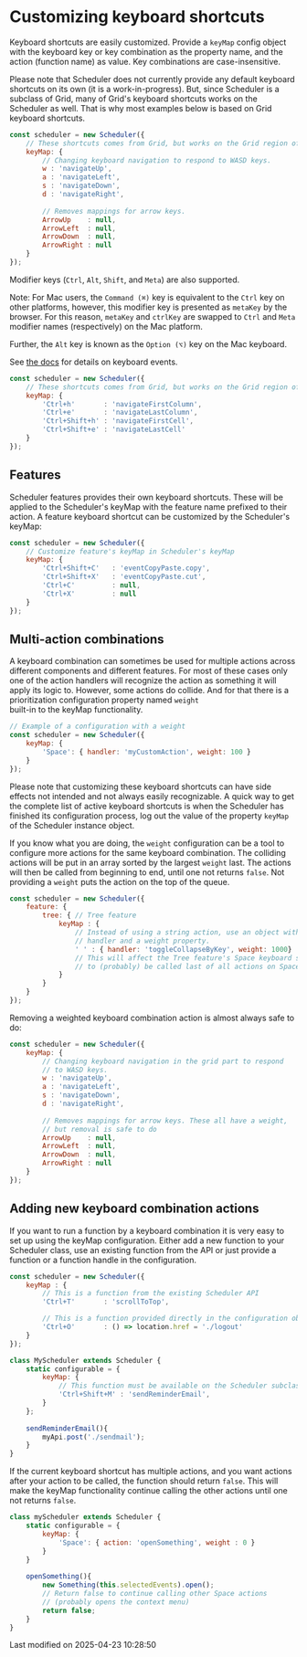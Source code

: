 # Customizing keyboard shortcuts

Keyboard shortcuts are easily customized. Provide a `keyMap` config object with the keyboard key or key combination as 
the property name, and the action (function name) as value. Key combinations are case-insensitive. 

Please note that Scheduler does not currently provide any default keyboard shortcuts on its own (it is a 
work-in-progress). But, since Scheduler is a subclass of Grid, many of Grid's keyboard shortcuts works on the Scheduler 
as well. That is why most examples below is based on Grid keyboard shortcuts.

```javascript
const scheduler = new Scheduler({
    // These shortcuts comes from Grid, but works on the Grid region of the Scheduler.
    keyMap: {
        // Changing keyboard navigation to respond to WASD keys.
        w : 'navigateUp',
        a : 'navigateLeft',
        s : 'navigateDown',
        d : 'navigateRight',
        
        // Removes mappings for arrow keys.
        ArrowUp    : null,
        ArrowLeft  : null,
        ArrowDown  : null,
        ArrowRight : null
    }
});
```
Modifier keys (`Ctrl`, `Alt`, `Shift`, and `Meta`) are also supported.

Note: For Mac users, the `Command (⌘)` key is equivalent to the `Ctrl` key on other platforms, however, this modifier
key is presented as `metaKey` by the browser. For this reason, `metaKey` and `ctrlKey` are swapped to `Ctrl` and
`Meta` modifier names (respectively) on the Mac platform.

Further, the `Alt` key is known as the `Option (⌥)` key on the Mac keyboard.

See [the docs](https://developer.mozilla.org/en-US/docs/Web/API/Element/keydown_event) for details on keyboard events.

```javascript
const scheduler = new Scheduler({
    // These shortcuts comes from Grid, but works on the Grid region of the Scheduler
    keyMap: {
        'Ctrl+h'       : 'navigateFirstColumn',
        'Ctrl+e'       : 'navigateLastColumn',
        'Ctrl+Shift+h' : 'navigateFirstCell',
        'Ctrl+Shift+e' : 'navigateLastCell'
    }
});
```

## Features

Scheduler features provides their own keyboard shortcuts. These will be applied to the Scheduler's keyMap with the
feature name prefixed to their action. A feature keyboard shortcut can be customized by the Scheduler's keyMap:

```javascript
const scheduler = new Scheduler({
    // Customize feature's keyMap in Scheduler's keyMap
    keyMap: {
        'Ctrl+Shift+C'   : 'eventCopyPaste.copy',
        'Ctrl+Shift+X'   : 'eventCopyPaste.cut',
        'Ctrl+C'         : null,
        'Ctrl+X'         : null
    }
});
```

## Multi-action combinations

A keyboard combination can sometimes be used for multiple actions across different components and different features.
For most of these cases only one of the action handlers will recognize the action as something it will apply its logic
to. However, some actions do collide. And for that there is a prioritization configuration property named `weight`  
built-in to the keyMap functionality.

```javascript
// Example of a configuration with a weight
const scheduler = new Scheduler({
    keyMap: {
        'Space': { handler: 'myCustomAction', weight: 100 }
    }
});
```

Please note that customizing these keyboard shortcuts can have side effects not intended and not always easily
recognizable. A quick way to get the complete list of active keyboard shortcuts is when the Scheduler has finished its
configuration process, log out the value of the property `keyMap` of the Scheduler instance object.

If you know what you are doing, the `weight` configuration can be a tool to configure more actions for the same keyboard
combination. The colliding actions will be put in an array sorted by the largest `weight` last. The actions will then be
called from beginning to end, until one not returns `false`. Not providing a `weight` puts the action on the top of the
queue.

```javascript
const scheduler = new Scheduler({
    feature: {
        tree: { // Tree feature
            keyMap : {
                // Instead of using a string action, use an object with a
                // handler and a weight property.
                ' ' : { handler: 'toggleCollapseByKey', weight: 1000}
                // This will affect the Tree feature's Space keyboard shortcut
                // to (probably) be called last of all actions on Space.
            }
        }
    }
});
```

Removing a weighted keyboard combination action is almost always safe to do:

```javascript
const scheduler = new Scheduler({
    keyMap: {
        // Changing keyboard navigation in the grid part to respond
        // to WASD keys.
        w : 'navigateUp',
        a : 'navigateLeft',
        s : 'navigateDown',
        d : 'navigateRight',
        
        // Removes mappings for arrow keys. These all have a weight, 
        // but removal is safe to do
        ArrowUp    : null,
        ArrowLeft  : null,
        ArrowDown  : null,
        ArrowRight : null
    }
});
```
## Adding new keyboard combination actions

If you want to run a function by a keyboard combination it is very easy to set up using the keyMap configuration. Either
add a new function to your Scheduler class, use an existing function from the API or just provide a function or a 
function handle in the configuration.

```javascript
const scheduler = new Scheduler({
    keyMap : {
        // This is a function from the existing Scheduler API
        'Ctrl+T'       : 'scrollToTop',

        // This is a function provided directly in the configuration object
        'Ctrl+O'       : () => location.href = './logout'
    }
});

class MyScheduler extends Scheduler {
    static configurable = {
        keyMap: {
            // This function must be available on the Scheduler subclass
            'Ctrl+Shift+M' : 'sendReminderEmail',
        }
    };
    
    sendReminderEmail(){
        myApi.post('./sendmail');
    }
}
```

If the current keyboard shortcut has multiple actions, and you want actions after your action to be called, the function
should return `false`. This will make the keyMap functionality continue calling the other actions until one not returns
`false`.

```javascript
class myScheduler extends Scheduler {
    static configurable = {
        keyMap: {
            'Space': { action: 'openSomething', weight : 0 }
        }
    }
    
    openSomething(){
        new Something(this.selectedEvents).open();
        // Return false to continue calling other Space actions
        // (probably opens the context menu)
        return false;
    }
}
```


<p class="last-modified">Last modified on 2025-04-23 10:28:50</p>